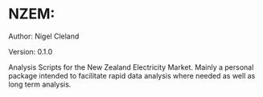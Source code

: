 NZEM:
====

Author: Nigel Cleland

Version: 0.1.0

Analysis Scripts for the New Zealand Electricity Market.
Mainly a personal package intended to facilitate rapid data analysis where
needed as well as long term analysis.
